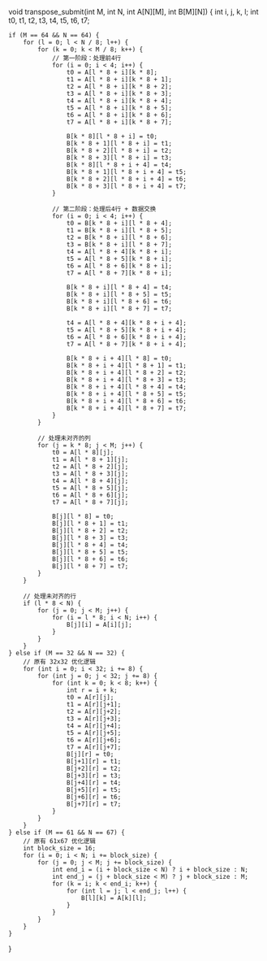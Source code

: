 void transpose_submit(int M, int N, int A[N][M], int B[M][N]) {
    int i, j, k, l;
    int t0, t1, t2, t3, t4, t5, t6, t7;

    if (M == 64 && N == 64) {
        for (l = 0; l < N / 8; l++) {
            for (k = 0; k < M / 8; k++) {
                // 第一阶段：处理前4行
                for (i = 0; i < 4; i++) {
                    t0 = A[l * 8 + i][k * 8];
                    t1 = A[l * 8 + i][k * 8 + 1];
                    t2 = A[l * 8 + i][k * 8 + 2];
                    t3 = A[l * 8 + i][k * 8 + 3];
                    t4 = A[l * 8 + i][k * 8 + 4];
                    t5 = A[l * 8 + i][k * 8 + 5];
                    t6 = A[l * 8 + i][k * 8 + 6];
                    t7 = A[l * 8 + i][k * 8 + 7];

                    B[k * 8][l * 8 + i] = t0;
                    B[k * 8 + 1][l * 8 + i] = t1;
                    B[k * 8 + 2][l * 8 + i] = t2;
                    B[k * 8 + 3][l * 8 + i] = t3;
                    B[k * 8][l * 8 + i + 4] = t4;
                    B[k * 8 + 1][l * 8 + i + 4] = t5;
                    B[k * 8 + 2][l * 8 + i + 4] = t6;
                    B[k * 8 + 3][l * 8 + i + 4] = t7;
                }

                // 第二阶段：处理后4行 + 数据交换
                for (i = 0; i < 4; i++) {
                    t0 = B[k * 8 + i][l * 8 + 4];
                    t1 = B[k * 8 + i][l * 8 + 5];
                    t2 = B[k * 8 + i][l * 8 + 6];
                    t3 = B[k * 8 + i][l * 8 + 7];
                    t4 = A[l * 8 + 4][k * 8 + i];
                    t5 = A[l * 8 + 5][k * 8 + i];
                    t6 = A[l * 8 + 6][k * 8 + i];
                    t7 = A[l * 8 + 7][k * 8 + i];

                    B[k * 8 + i][l * 8 + 4] = t4;
                    B[k * 8 + i][l * 8 + 5] = t5;
                    B[k * 8 + i][l * 8 + 6] = t6;
                    B[k * 8 + i][l * 8 + 7] = t7;

                    t4 = A[l * 8 + 4][k * 8 + i + 4];
                    t5 = A[l * 8 + 5][k * 8 + i + 4];
                    t6 = A[l * 8 + 6][k * 8 + i + 4];
                    t7 = A[l * 8 + 7][k * 8 + i + 4];

                    B[k * 8 + i + 4][l * 8] = t0;
                    B[k * 8 + i + 4][l * 8 + 1] = t1;
                    B[k * 8 + i + 4][l * 8 + 2] = t2;
                    B[k * 8 + i + 4][l * 8 + 3] = t3;
                    B[k * 8 + i + 4][l * 8 + 4] = t4;
                    B[k * 8 + i + 4][l * 8 + 5] = t5;
                    B[k * 8 + i + 4][l * 8 + 6] = t6;
                    B[k * 8 + i + 4][l * 8 + 7] = t7;
                }
            }

            // 处理未对齐的列
            for (j = k * 8; j < M; j++) {
                t0 = A[l * 8][j];
                t1 = A[l * 8 + 1][j];
                t2 = A[l * 8 + 2][j];
                t3 = A[l * 8 + 3][j];
                t4 = A[l * 8 + 4][j];
                t5 = A[l * 8 + 5][j];
                t6 = A[l * 8 + 6][j];
                t7 = A[l * 8 + 7][j];

                B[j][l * 8] = t0;
                B[j][l * 8 + 1] = t1;
                B[j][l * 8 + 2] = t2;
                B[j][l * 8 + 3] = t3;
                B[j][l * 8 + 4] = t4;
                B[j][l * 8 + 5] = t5;
                B[j][l * 8 + 6] = t6;
                B[j][l * 8 + 7] = t7;
            }
        }

        // 处理未对齐的行
        if (l * 8 < N) {
            for (j = 0; j < M; j++) {
                for (i = l * 8; i < N; i++) {
                    B[j][i] = A[i][j];
                }
            }
        }
    } else if (M == 32 && N == 32) {
        // 原有 32x32 优化逻辑
        for (int i = 0; i < 32; i += 8) {
            for (int j = 0; j < 32; j += 8) {
                for (int k = 0; k < 8; k++) {
                    int r = i + k;
                    t0 = A[r][j];
                    t1 = A[r][j+1];
                    t2 = A[r][j+2];
                    t3 = A[r][j+3];
                    t4 = A[r][j+4];
                    t5 = A[r][j+5];
                    t6 = A[r][j+6];
                    t7 = A[r][j+7];
                    B[j][r] = t0;
                    B[j+1][r] = t1;
                    B[j+2][r] = t2;
                    B[j+3][r] = t3;
                    B[j+4][r] = t4;
                    B[j+5][r] = t5;
                    B[j+6][r] = t6;
                    B[j+7][r] = t7;
                }
            }
        }
    } else if (M == 61 && N == 67) {
        // 原有 61x67 优化逻辑
        int block_size = 16;
        for (i = 0; i < N; i += block_size) {
            for (j = 0; j < M; j += block_size) {
                int end_i = (i + block_size < N) ? i + block_size : N;
                int end_j = (j + block_size < M) ? j + block_size : M;
                for (k = i; k < end_i; k++) {
                    for (int l = j; l < end_j; l++) {
                        B[l][k] = A[k][l];
                    }
                }
            }
        }
    }
}
